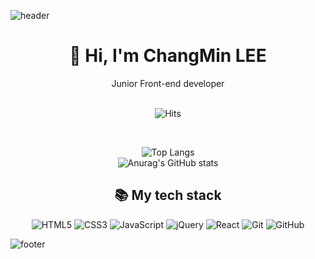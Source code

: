 ![header](https://capsule-render.vercel.app/api?type=waving&&color=gradient&height=230&section=header&fontSize=90&fontAlign=75&text=Welcome)

<div align = 'center'>
<h1>👋 Hi, I'm ChangMin LEE</h1>
<div>Junior Front-end developer </div>
<br>


![Hits](https://hits.seeyoufarm.com/api/count/incr/badge.svg?url=https%3A%2F%2Fgithub.com%2FChangMin-2&count_bg=%23FFD5D5&title_bg=%23FF7575&icon=&icon_color=%23E7E7E7&title=VISIT&edge_flat=false)

<br>

![Top Langs](https://github-readme-stats.vercel.app/api/top-langs/?username=ChangMin-2&layout=compact&theme=dark) <br>
![Anurag's GitHub stats](https://github-readme-stats.vercel.app/api?username=ChangMin-2&show_icons=true&theme=dark)




<h2>📚 My tech stack </h2>
  
![HTML5](https://img.shields.io/badge/HTML5-E34F26?style=flat&logo=HTML5&logoColor=ffffff)
![CSS3](https://img.shields.io/badge/CSS3-1572B6?style=flat&logo=CSS3&logoColor=ffffff")
![JavaScript](https://img.shields.io/badge/JavaScript-F7DF1E?style=flat&logo=JavaScript&logoColor=ffffff)
![jQuery](https://img.shields.io/badge/jQuery-0769AD?style=flat&logo=jQuery&logoColor=ffffff)
![React](https://img.shields.io/badge/React-222222?style=flat&logo=React)
![Git](https://img.shields.io/badge/Git-F05032?style=flat&logo=Git&logoColor=ffffff)
![GitHub](https://img.shields.io/badge/GitHub-222222?style=flat&logo=GitHub)

</div>




![footer](https://capsule-render.vercel.app/api?type=waving&&color=gradient&height=100&section=footer&fontSize=90)
